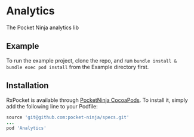 # Analytics
The Pocket Ninja analytics lib

## Example

To run the example project, clone the repo, and run `bundle install & bundle exec pod install` from the Example directory first.

## Installation

RxPocket is available through [PocketNinja CocoaPods](https://github.com/pocket-ninja/specs). To install
it, simply add the following line to your Podfile:

```ruby
source 'git@github.com:pocket-ninja/specs.git'
...
pod 'Analytics'
```
